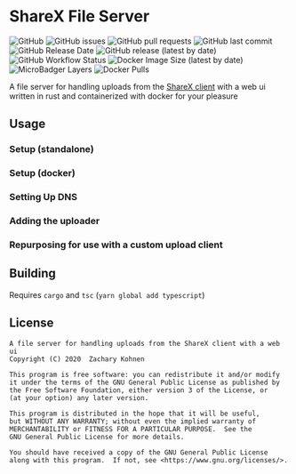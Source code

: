 # ShareX File Server
![GitHub](https://img.shields.io/github/license/dusterthefirst/sxfs)
![GitHub issues](https://img.shields.io/github/issues/dusterthefirst/sxfs)
![GitHub pull requests](https://img.shields.io/github/issues-pr/dusterthefirst/sxfs)
![GitHub last commit](https://img.shields.io/github/last-commit/dusterthefirst/sxfs)
![GitHub Release Date](https://img.shields.io/github/release-date/dusterthefirst/sxfs)
![GitHub release (latest by date)](https://img.shields.io/github/v/release/dusterthefirst/sxfs)
![GitHub Workflow Status](https://img.shields.io/github/workflow/status/dusterthefirst/sxfs/Build)
![Docker Image Size (latest by date)](https://img.shields.io/docker/image-size/dusterthefirst/sxfs)
![MicroBadger Layers](https://img.shields.io/microbadger/layers/dusterthefirst/sxfs)
![Docker Pulls](https://img.shields.io/docker/pulls/dusterthefirst/sxfs)

A file server for handling uploads from the [ShareX client] with a web ui written
in rust and containerized with docker for your pleasure

## Usage

### Setup (standalone)
### Setup (docker)
### Setting Up DNS
### Adding the uploader
### Repurposing for use with a custom upload client

## Building
Requires `cargo` and `tsc` (`yarn global add typescript`)

## License
    A file server for handling uploads from the ShareX client with a web ui
    Copyright (C) 2020  Zachary Kohnen

    This program is free software: you can redistribute it and/or modify
    it under the terms of the GNU General Public License as published by
    the Free Software Foundation, either version 3 of the License, or
    (at your option) any later version.

    This program is distributed in the hope that it will be useful,
    but WITHOUT ANY WARRANTY; without even the implied warranty of
    MERCHANTABILITY or FITNESS FOR A PARTICULAR PURPOSE.  See the
    GNU General Public License for more details.

    You should have received a copy of the GNU General Public License
    along with this program.  If not, see <https://www.gnu.org/licenses/>.

[ShareX client]: https://getsharex.com/